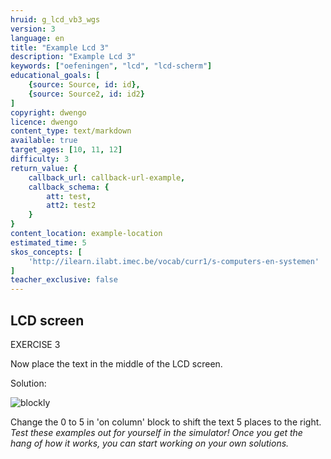 ```yaml
---
hruid: g_lcd_vb3_wgs
version: 3
language: en
title: "Example Lcd 3"
description: "Example Lcd 3"
keywords: ["oefeningen", "lcd", "lcd-scherm"]
educational_goals: [
    {source: Source, id: id}, 
    {source: Source2, id: id2}
]
copyright: dwengo
licence: dwengo
content_type: text/markdown
available: true
target_ages: [10, 11, 12]
difficulty: 3
return_value: {
    callback_url: callback-url-example,
    callback_schema: {
        att: test,
        att2: test2
    }
}
content_location: example-location
estimated_time: 5
skos_concepts: [
    'http://ilearn.ilabt.imec.be/vocab/curr1/s-computers-en-systemen'
]
teacher_exclusive: false
---
```

## LCD screen

EXERCISE 3

Now place the text in the middle of the LCD screen.

Solution:

![blockly](@learning-object/lcd_m3/en/3)

<div class="alert alert-box alert-success">
Change the 0 to 5 in 'on column' block to shift the text 5 places to the right.
</div>

<div class="alert alert-box alert-warning">
<em>Test these examples out for yourself in the simulator! Once you get the hang of how it works, you can start working on your own solutions.</em>
</div>